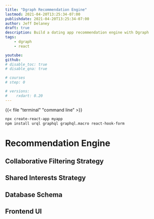 ```yaml
---
title: "Dgraph Recommendation Engine"
lastmod: 2021-04-20T13:25:34-07:00
publishdate: 2021-04-20T13:25:34-07:00
author: Jeff Delaney
draft: true
description: Build a dating app recommendation engine with Dgraph
tags: 
    - dgraph
    - react

youtube: 
github: 
# disable_toc: true
# disable_qna: true

# courses
# step: 0

# versions:
#    rxdart: 0.20
---
```



{{< file "terminal" "command line" >}}
```bash
npx create-react-app myapp
npm install urql graphql graphql.macro react-hook-form 
```

# Recommendation Engine

## Collaborative Filtering Strategy

## Shared Interests Strategy 

## Database Schema

## Frontend UI